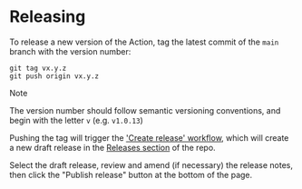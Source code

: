 # Releasing

To release a new version of the Action, tag the latest commit of the `main`
branch with the version number:
```shell
git tag vx.y.z
git push origin vx.y.z
```

> [!NOTE]
> The version number should follow semantic versioning conventions, and begin
> with the letter `v` (e.g. `v1.0.13`)

Pushing the tag will trigger the ['Create release' workflow], which will create
a new draft release in the [Releases section] of the repo.

Select the draft release, review and amend (if necessary) the release notes,
then click the "Publish release" button at the bottom of the page.


['Create release' workflow]: https://github.com/crederauk/slack-workflow-summary/actions/workflows/release.yml
[Releases section]: https://github.com/crederauk/slack-workflow-summary/releases

